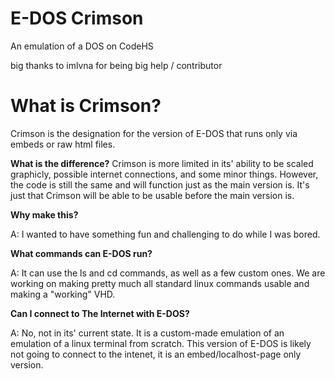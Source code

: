 # E-DOS Crimson
An emulation of a DOS on CodeHS



big thanks to imlvna for being big help / contributor
# What is Crimson?
Crimson is the designation for the version of E-DOS that runs only via embeds or raw html files.

**What is the difference?**
Crimson is more limited in its' ability to be scaled graphicly, possible internet connections, and some minor things. However, the code is still the same and will function just as the main version is. It's just that Crimson will be able to be usable before the main version is.

**Why make this?**

A: I wanted to have something fun and challenging to do while I was bored.


**What commands can E-DOS run?**



A: It can use the ls and cd commands, as well as a few custom ones. We are working on making pretty much all standard linux commands usable and making a "working" VHD.

**Can I connect to The Internet with E-DOS?**

A: No, not in its' current state. It is a custom-made emulation of an emulation of a linux terminal from scratch. This version of E-DOS is likely not going to connect to the intenet, it is an embed/localhost-page only version.
